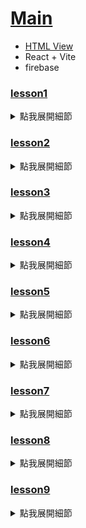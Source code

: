 # [Main](https://github.com/wolf790206/crwn-clothing/tree/main)
-   [HTML View](https://wolf790206.github.io/crwn-clothing/dist/)
-   React + Vite
-   firebase

### [lesson1](https://github.com/wolf790206/crwn-clothing/tree/lesson1)
<details>
<summary>點我展開細節</summary>

-   create project
-   use ## npm create vite@latest crwn-clothing -- --template react

</details>

### [lesson2](https://github.com/wolf790206/crwn-clothing/tree/lesson2)
<details>
<summary>點我展開細節</summary>

-   use map()
-   update App.jsx : build category obj

</details>

### [lesson3](https://github.com/wolf790206/crwn-clothing/tree/lesson3)
<details>
<summary>點我展開細節</summary>

-   add package sass 
-   create file to src add category.styles.scss
-   update App.jsx : import styles

</details>

### [lesson4](https://github.com/wolf790206/crwn-clothing/tree/lesson4)
<details>
<summary>點我展開細節</summary>

-   update App.jsx : category obj add imageUrl
-   create folder components/category-item
-   create file to components/category-item add category-item.component.jsx
-   create file to components/category-item add category-item.styles.scss
-   update App.jsx : copy .category-container
    -   to category-item.component.jsx
-   update category.styles.scss : copy .category-container
    -   to category-item.styles.scss
-   update category-item.component.jsx : import styles
-   update App.jsx : import CategoryItem

</details>

### [lesson5](https://github.com/wolf790206/crwn-clothing/tree/lesson5)
<details>
<summary>點我展開細節</summary>

-   update vite.config.js : add file link 
-   create file to ./ add jsconfig.json
-   update jsconfig.json : add file link 
-   create folder components/directory
-   create file to components/directory add directory.component.jsx
-   create file to components/directory add directory.styles.scss
-   update App.jsx : copy .categories-container
    -   to directory.component.jsx
-   update category.styles.scss : copy .categories-container
    -   to directory.styles.scss
-   delete category.styles.scss
</details>

### [lesson6](https://github.com/wolf790206/crwn-clothing/tree/lesson6)
<details>
<summary>點我展開細節</summary>

-   update index.html : add fonts link
-   update index.css to index.scss : add fonts family
-   update main.jsx : change import index.scss

</details>

### [lesson7](https://github.com/wolf790206/crwn-clothing/tree/lesson7)
<details>
<summary>點我展開細節</summary> 

-   add package react-router@7
-   update main.jsx : add react-router BrowserRouter
-   create folder routers
-   create folder routers/home
-   create file to routers/home add home.component.jsx
-   update App.jsx : copy all code
    -   to directory.component.jsx
-   update directory.component.jsx : App String change to Home
-   update App.jsx : import Home
-   update App.jsx : add react-router Route & Routes
-   update App.jsx : set Home Route
-   update vite.config.js : add rouers link 
-   update jsconfig.json : add rouers link 

</details>

### [lesson8](https://github.com/wolf790206/crwn-clothing/tree/lesson8)
<details>
<summary>點我展開細節</summary> 

-   update App.jsx : add react-router Outlet
-   update App.jsx : add navigation & shop
-   update App.jsx : update route code

</details>

### [lesson9](https://github.com/wolf790206/crwn-clothing/tree/lesson9)
<details>
<summary>點我展開細節</summary>

-   create folder routers/navigation
-   create file to routers/navigation add navigation.component.jsx
-   update App.jsx : copy Navigation ()=>{}
    -   to navigation.component.jsx
-   update navigation.component.jsx : add react-router Outlet & Link
-   update navigation.component.jsx : add react Fragment
-   update App.jsx : remove react-router Outlet & Navigation ()=>{}
-   update App.jsx : import Navigation.component.jsx
-   update navigation.component.jsx : update home link & shop link

</details>


